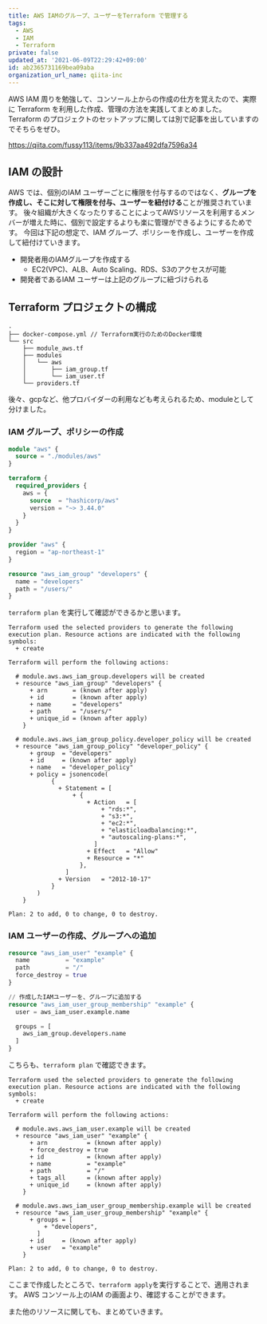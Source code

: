 ```yaml
---
title: AWS IAMのグループ、ユーザーをTerraform で管理する
tags:
  - AWS
  - IAM
  - Terraform
private: false
updated_at: '2021-06-09T22:29:42+09:00'
id: ab2365731169bea09aba
organization_url_name: qiita-inc
---
```

AWS IAM 周りを勉強して、コンソール上からの作成の仕方を覚えたので、実際に Terraform を利用した作成、管理の方法を実践してまとめました。
Terraform のプロジェクトのセットアップに関しては別で記事を出していますのでそちらをぜひ。

https://qiita.com/fussy113/items/9b337aa492dfa7596a34

## IAM の設計
AWS では、個別のIAM ユーザーごとに権限を付与するのではなく、**グループを作成し、そこに対して権限を付与、ユーザーを紐付ける**ことが推奨されています。
後々組織が大きくなったりすることによってAWSリソースを利用するメンバーが増えた時に、個別で設定するよりも楽に管理ができるようにするためです。
今回は下記の想定で、IAM グループ、ポリシーを作成し、ユーザーを作成して紐付けていきます。

- 開発者用のIAMグループを作成する
    - EC2(VPC)、ALB、Auto Scaling、RDS、S3のアクセスが可能
- 開発者であるIAM ユーザーは上記のグループに紐づけられる

## Terraform プロジェクトの構成

```
.
├── docker-compose.yml // Terraform実行のためのDocker環境
└── src
    ├── module_aws.tf
    ├── modules
    │   └── aws
    │       ├── iam_group.tf
    │       └── iam_user.tf
    └── providers.tf
```

後々、gcpなど、他プロバイダーの利用なども考えられるため、moduleとして分けました。

### IAM グループ、ポリシーの作成

```tf:module_aws.tf
module "aws" {
  source = "./modules/aws"
}
```

```tf:providers.tf
terraform {
  required_providers {
    aws = {
      source  = "hashicorp/aws"
      version = "~> 3.44.0"
    }
  }
}

provider "aws" {
  region = "ap-northeast-1"
}
```


```tf:modules/aws/iam_group.tf
resource "aws_iam_group" "developers" {
  name = "developers"
  path = "/users/"
}
```

`terraform plan` を実行して確認ができるかと思います。 

```
Terraform used the selected providers to generate the following execution plan. Resource actions are indicated with the following symbols:
  + create

Terraform will perform the following actions:

  # module.aws.aws_iam_group.developers will be created
  + resource "aws_iam_group" "developers" {
      + arn       = (known after apply)
      + id        = (known after apply)
      + name      = "developers"
      + path      = "/users/"
      + unique_id = (known after apply)
    }

  # module.aws.aws_iam_group_policy.developer_policy will be created
  + resource "aws_iam_group_policy" "developer_policy" {
      + group  = "developers"
      + id     = (known after apply)
      + name   = "developer_policy"
      + policy = jsonencode(
            {
              + Statement = [
                  + {
                      + Action   = [
                          + "rds:*",
                          + "s3:*",
                          + "ec2:*",
                          + "elasticloadbalancing:*",
                          + "autoscaling-plans:*",
                        ]
                      + Effect   = "Allow"
                      + Resource = "*"
                    },
                ]
              + Version   = "2012-10-17"
            }
        )
    }

Plan: 2 to add, 0 to change, 0 to destroy.
```

### IAM ユーザーの作成、グループへの追加

```tf:modules/aws/iam_user.tf
resource "aws_iam_user" "example" {
  name          = "example"
  path          = "/"
  force_destroy = true
}

// 作成したIAMユーザーを、グループに追加する
resource "aws_iam_user_group_membership" "example" {
  user = aws_iam_user.example.name

  groups = [
    aws_iam_group.developers.name
  ]
}
```

こちらも、`terraform plan` で確認できます。

```
Terraform used the selected providers to generate the following execution plan. Resource actions are indicated with the following symbols:
  + create

Terraform will perform the following actions:

  # module.aws.aws_iam_user.example will be created
  + resource "aws_iam_user" "example" {
      + arn           = (known after apply)
      + force_destroy = true
      + id            = (known after apply)
      + name          = "example"
      + path          = "/"
      + tags_all      = (known after apply)
      + unique_id     = (known after apply)
    }

  # module.aws.aws_iam_user_group_membership.example will be created
  + resource "aws_iam_user_group_membership" "example" {
      + groups = [
          + "developers",
        ]
      + id     = (known after apply)
      + user   = "example"
    }

Plan: 2 to add, 0 to change, 0 to destroy.
```

ここまで作成したところで、`terraform apply`を実行することで、適用されます。
AWS コンソール上のIAM の画面より、確認することができます。

また他のリソースに関しても、まとめていきます。
